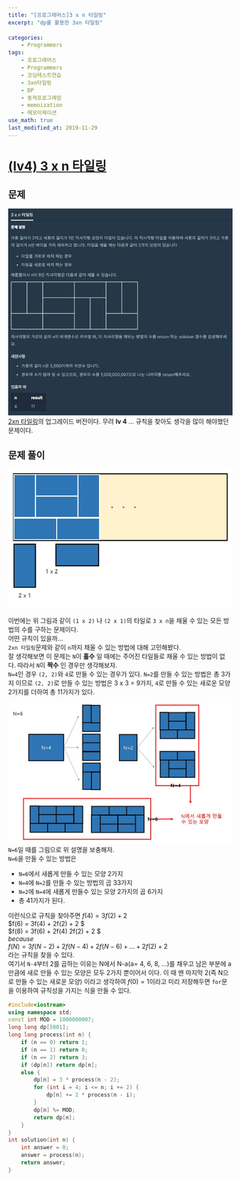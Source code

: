 ```yaml
---
title: "[프로그래머스]3 x n 타일링"
excerpt: "dp를 활용한 3xn 타일링"

categories:
    - Programmers
tags:
    - 프로그래머스
    - Programmers
    - 코딩테스트연습
    - 3xn타일링
    - DP
    - 동적프로그래밍
    - memoization
    - 메모이제이션  
use_math: true
last_modified_at: 2019-11-29
---    
```

# [(lv4) 3 x n 타일링](https://programmers.co.kr/learn/courses/30/lessons/12902)   

  
## 문제  
[![](/assets/Programmers/2019-11-29-Programmers-3xn-tiling-img01.jpg)](/assets/Programmers/2019-11-29-Programmers-3xn-tiling-img01.jpg)  
[2xn 타일링](2019-11-12-Programmers-2xn&#32;tiling.md)의 업그레이드 버전이다. 무려 __lv 4__ ... 규칙을 찾아도 생각을 많이 해야했던 문제이다.
  
## 문제 풀이  
[![](/assets/Programmers/2019-11-29-Programmers-3xn-tiling-img02.jpg)](/assets/Programmers/2019-11-29-Programmers-3xn-tiling-img02.jpg)
  
이번에는 위 그림과 같이 `(1 x 2)` 나 `(2 x 1)`의 타일로 `3 x n`을 채울 수 있는 모든 방법의 수를 구하는 문제이다.  
어떤 규칙이 있을까...  
`2xn 타일링`문제와 같이 `n`까지 채울 수 있는 방법에 대해 고민해봤다.  
잘 생각해보면 이 문제는 `N`이 __홀수__ 일 때에는 주어진 타일들로 채울 수 있는 방법이 없다. 따라서 `N`이 __짝수__ 인 경우만 생각해보자.  
`N=4`인 경우 `(2, 2)`와 `4`로 만들 수 있는 경우가 있다. `N=2`를 만들 수 있는 방법은 총 3가지 이므로 `(2, 2)`로 만들 수 있는 방법은 3 x 3 = 9가지, `4`로 만들 수 있는 새로운 모양 2가지를 더하여 총 11가지가 있다.
  
[![](/assets/Programmers/2019-11-29-Programmers-3xn-tiling-img03.jpg)](/assets/Programmers/2019-11-29-Programmers-3xn-tiling-img03.jpg)  
`N=6`일 때를 그림으로 위 설명을 보충해자.  
`N=6`을 만들 수 있는 방법은 
+ `N=6`에서 새롭게 만들 수 있는 모양 2가지
+ `N=4`에 `N=2`를 만들 수 있는 방법의 곱 33가지 
+ `N=2`에 `N=4`에 새롭게 만들수 있는 모양 2가지의 곱 6가지
+ 총 41가지가 된다.  

이런식으로 규칙을 찾아주면
$f(4) = 3f(2) + 2$  
$f(6) = 3f(4) + 2f(2) + 2  $  
$f(8) = 3f(6) + 2f(4) 2f(2) + 2  $  
$because$  
$f(N) = 3f(N-2) + 2f(N-4) + 2f(N-6) + ... + 2f(2) + 2$  
라는 규칙을 찾을 수 있다.  
여기서 `N-4`부터 2를 곱하는 이유는 N에서 N-a(a= 4, 6, 8, ...)를 채우고 남은 부분에 a만큼에 새로 만들 수 있는 모양은 모두 2가지 뿐이어서 이다. 이 때 맨 마지막 2(즉 N으로 만들 수 있는 새로운 모양) 이라고 생각하여 $f(0)=1$이라고 미리 저장해두면 `for`문을 이용하여 규칙성을 가지는 식을 만들 수 있다.  

  
```cpp
#include<iostream>
using namespace std;
const int MOD = 1000000007;
long long dp[5001];
long long process(int n) {
	if (n == 0) return 1;
	if (n == 1)	return 0;
	if (n == 2) return 3;
	if (dp[n]) return dp[n];
	else {
		dp[n] = 3 * process(n - 2);
		for (int i = 4; i <= n; i += 2) {
			dp[n] += 2 * process(n - i);
		}
		dp[n] %= MOD;
		return dp[n];
	}
}
int solution(int n) {
	int answer = 0;
	answer = process(n);
	return answer;
}
```
